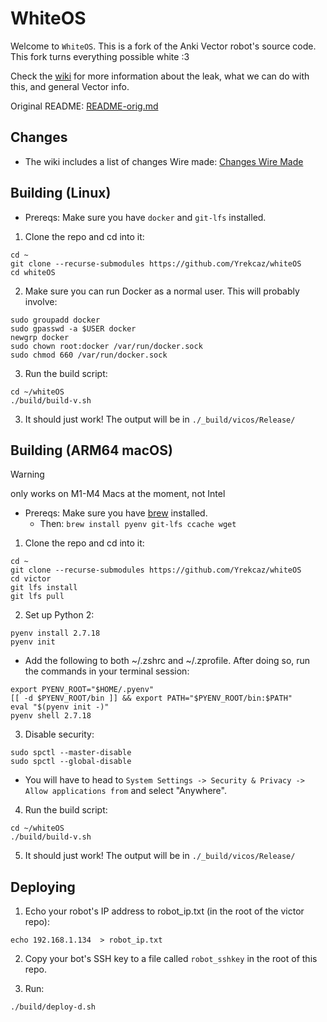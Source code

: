 # WhiteOS

Welcome to `WhiteOS`. This is a fork of the Anki Vector robot's source code. This fork turns everything possible white :3

Check the [wiki](https://github.com/kercre123/victor/wiki) for more information about the leak, what we can do with this, and general Vector info.

Original README: [README-orig.md](/README-orig.md)

## Changes

- The wiki includes a list of changes Wire made: [Changes Wire Made](https://github.com/kercre123/victor/wiki/Changes-I-Made)

## Building (Linux)

 - Prereqs: Make sure you have `docker` and `git-lfs` installed.

1. Clone the repo and cd into it:

```
cd ~
git clone --recurse-submodules https://github.com/Yrekcaz/whiteOS
cd whiteOS
```

2. Make sure you can run Docker as a normal user. This will probably involve:

```
sudo groupadd docker
sudo gpasswd -a $USER docker
newgrp docker
sudo chown root:docker /var/run/docker.sock
sudo chmod 660 /var/run/docker.sock
```

3. Run the build script:
```
cd ~/whiteOS
./build/build-v.sh
```

3. It should just work! The output will be in `./_build/vicos/Release/`

## Building (ARM64 macOS)

> [!WARNING]
> only works on M1-M4 Macs at the moment, not Intel

 - Prereqs: Make sure you have [brew](https://brew.sh/) installed.
   -  Then: `brew install pyenv git-lfs ccache wget`

1. Clone the repo and cd into it:

```
cd ~
git clone --recurse-submodules https://github.com/Yrekcaz/whiteOS
cd victor
git lfs install
git lfs pull
```

2. Set up Python 2:

```
pyenv install 2.7.18
pyenv init
```

- Add the following to both ~/.zshrc and ~/.zprofile. After doing so, run the commands in your terminal session:
```
export PYENV_ROOT="$HOME/.pyenv"
[[ -d $PYENV_ROOT/bin ]] && export PATH="$PYENV_ROOT/bin:$PATH"
eval "$(pyenv init -)"
pyenv shell 2.7.18
```

3. Disable security:

```
sudo spctl --master-disable
sudo spctl --global-disable
```
- You will have to head to `System Settings -> Security & Privacy -> Allow applications from` and select "Anywhere".


4. Run the build script:
```
cd ~/whiteOS
./build/build-v.sh
```

5. It should just work! The output will be in `./_build/vicos/Release/`

## Deploying

1. Echo your robot's IP address to robot_ip.txt (in the root of the victor repo):

```
echo 192.168.1.134  > robot_ip.txt
```

2. Copy your bot's SSH key to a file called `robot_sshkey` in the root of this repo.

3. Run:

```
./build/deploy-d.sh
```
